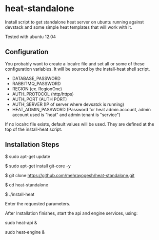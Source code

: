 heat-standalone
==========================

Install script to get standalone heat server on ubuntu running against devstack and 
some simple heat templates that will work with it.

Tested with ubuntu 12.04

Configuration
--------------
You probably want to create a localrc file and set all or some of these
configuration variables. It will be sourced by the install-heat shell script.

 - DATABASE_PASSWORD
 - RABBITMQ_PASSWORD
 - REGION (ex. RegionOne)
 - AUTH_PROTOCOL (http/https)
 - AUTH_PORT (AUTH PORT)
 - AUTH_SERVER (IP of server where devsatck is running)
 - HEAT_ADMIN_PASSWORD (Password for heat admin account, admin account used is "heat" and admin tenant is "service")

If no localrc file exists, default values will be used. They are defined
at the top of the install-heat script.

Installation Steps
----------------------------

$ sudo apt-get update

$ sudo apt-get install git-core -y

$ git clone https://github.com/mehrayogesh/heat-standalone.git

$ cd heat-standalone

$ ./install-heat

Enter the requested parameters.


After Installation finishes, start the api and engine services, using:

sudo heat-api &

sudo heat-engine &


